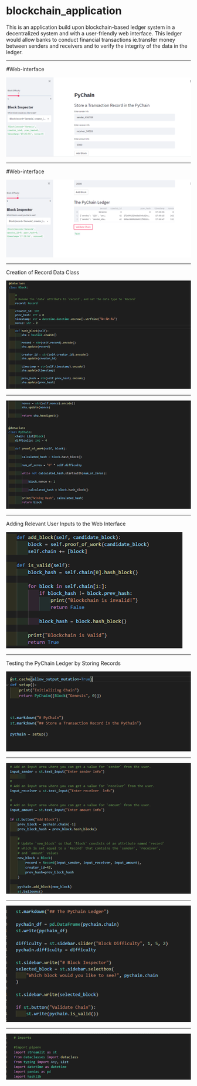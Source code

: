 # blockchain_application

This is an application build upon blockchain-based ledger system in a decentralized system and with a user-friendly web interface. This ledger would allow banks to conduct financial transactions ie.transfer money between senders and receivers and to verify the integrity of the data in the ledger.

----------------------------------------------------------------------------------------------------------------------------------------------------------------------------

#Web-interface

![](snapshots/capture1.png)

----------------------------------------------------------------------------------------------------------------------------------------------------------------------------

#Web-interface

![](snapshots/capture2.png)

----------------------------------------------------------------------------------------------------------------------------------------------------------------------------

Creation of Record Data Class 

![](snapshots/code1.png)

----------------------------------------------------------------------------------------------------------------------------------------------------------------------------

![](snapshots/code2.png)

----------------------------------------------------------------------------------------------------------------------------------------------------------------------------

Adding Relevant User Inputs to the Web Interface

![](snapshots/code3.png)

----------------------------------------------------------------------------------------------------------------------------------------------------------------------------

Testing the PyChain Ledger by Storing Records

![](snapshots/code4.png)

----------------------------------------------------------------------------------------------------------------------------------------------------------------------------

![](snapshots/code5.png)

----------------------------------------------------------------------------------------------------------------------------------------------------------------------------

![](snapshots/code6.png)

----------------------------------------------------------------------------------------------------------------------------------------------------------------------------

![](snapshots/imports.png)
